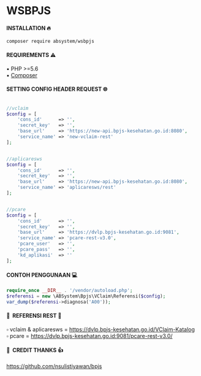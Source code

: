 # WSBPJS

#### INSTALLATION :fire:

`composer require absystem/wsbpjs`

#### REQUIREMENTS :warning: 

:black_small_square: PHP >=5.6
<br/>
:black_small_square: <a href="https://getcomposer.org/">Composer</a>

#### SETTING CONFIG HEADER REQUEST :globe_with_meridians:

```php
 
//vclaim
$config = [
	'cons_id'      => '',
	'secret_key'   => '',
	'base_url'     => 'https://new-api.bpjs-kesehatan.go.id:8080',
	'service_name' => 'new-vclaim-rest'
];


//aplicaresws
$config = [
	'cons_id'      => '',
	'secret_key'   => '',
	'base_url'     => 'https://new-api.bpjs-kesehatan.go.id:8080',
	'service_name' => 'aplicaresws/rest'
];


//pcare
$config = [
	'cons_id'      => '',
	'secret_key'   => '',
	'base_url'     => 'https://dvlp.bpjs-kesehatan.go.id:9081',
	'service_name' => 'pcare-rest-v3.0',
	'pcare_user'   => '',
	'pcare_pass'   => '',
	'kd_aplikasi'  => ''
];
```

#### CONTOH PENGGUNAAN :computer:
```php
require_once __DIR__ . '/vendor/autoload.php';
$referensi = new \ABSystem\Bpjs\VClaim\Referensi($config);
var_dump($referensi->diagnosa('A00'));

```

#### :link:&nbsp;&nbsp;REFERENSI REST :blue_book:
:white_small_square: vclaim & aplicaresws = https://dvlp.bpjs-kesehatan.go.id/VClaim-Katalog
<br/>
:white_small_square: pcare = https://dvlp.bpjs-kesehatan.go.id:9081/pcare-rest-v3.0/


#### :link:&nbsp;&nbsp;CREDIT THANKS :thumbsup:

https://github.com/nsulistiyawan/bpjs